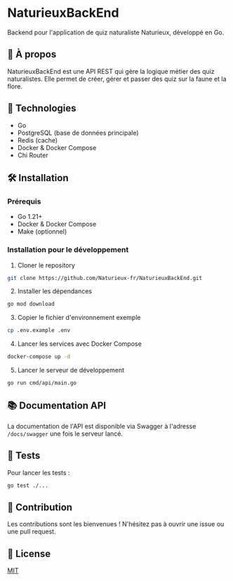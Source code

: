 # NaturieuxBackEnd

Backend pour l'application de quiz naturaliste Naturieux, développé en Go.

## 🌿 À propos

NaturieuxBackEnd est une API REST qui gère la logique métier des quiz naturalistes. Elle permet de créer, gérer et passer des quiz sur la faune et la flore.

## 🚀 Technologies

- Go
- PostgreSQL (base de données principale)
- Redis (cache)
- Docker & Docker Compose
- Chi Router

## 🛠 Installation

### Prérequis

- Go 1.21+
- Docker & Docker Compose
- Make (optionnel)

### Installation pour le développement

1. Cloner le repository
```bash
git clone https://github.com/Naturieux-fr/NaturieuxBackEnd.git
```

2. Installer les dépendances
```bash
go mod download
```

3. Copier le fichier d'environnement exemple
```bash
cp .env.example .env
```

4. Lancer les services avec Docker Compose
```bash
docker-compose up -d
```

5. Lancer le serveur de développement
```bash
go run cmd/api/main.go
```

## 📚 Documentation API

La documentation de l'API est disponible via Swagger à l'adresse `/docs/swagger` une fois le serveur lancé.

## 🧪 Tests

Pour lancer les tests :
```bash
go test ./...
```

## 🤝 Contribution

Les contributions sont les bienvenues ! N'hésitez pas à ouvrir une issue ou une pull request.

## 📝 License

[MIT](LICENSE)